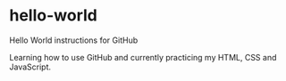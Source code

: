 # hello-world
Hello World instructions for GitHub

Learning how to use GitHub and currently practicing my HTML, CSS and JavaScript.
